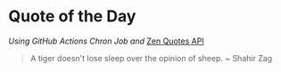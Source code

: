 # Quote of the Day 
*Using GitHub Actions Chron Job and* [Zen Quotes API]( https://zenquotes.io/ )
> A tiger doesn't lose sleep over the opinion of sheep. ~ Shahir Zag
